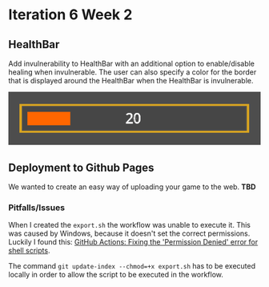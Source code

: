 # Iteration 6 Week 2

## HealthBar

Add invulnerability to HealthBar with an additional option to enable/disable healing when invulnerable. The user can also specify a color for the border that is displayed around the HealthBar when the HealthBar is invulnerable.

![HealthBar with invulnerability enabled](i6w2_Healthbar_invulnerable.png)

## Deployment to Github Pages

We wanted to create an easy way of uploading your game to the web.
**TBD**

### Pitfalls/Issues

When I created the `export.sh` the workflow was unable to execute it. This was caused by Windows, because it doesn't set the correct permissions. Luckily I found this: [GitHub Actions: Fixing the 'Permission Denied' error for shell scripts](https://dev.to/aileenr/github-actions-fixing-the-permission-denied-error-for-shell-scripts-4gbl).

The command `git update-index --chmod=+x export.sh` has to be executed locally in order to allow the script to be executed in the workflow.
